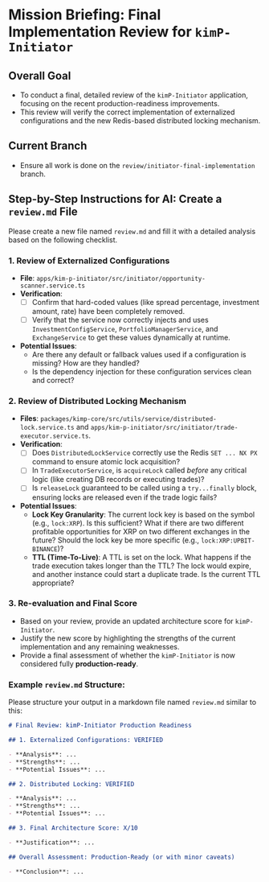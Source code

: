 # Mission Briefing: Final Implementation Review for `kimP-Initiator`

## Overall Goal

- To conduct a final, detailed review of the `kimP-Initiator` application, focusing on the recent production-readiness improvements.
- This review will verify the correct implementation of externalized configurations and the new Redis-based distributed locking mechanism.

## Current Branch

- Ensure all work is done on the `review/initiator-final-implementation` branch.

## Step-by-Step Instructions for AI: Create a `review.md` File

Please create a new file named `review.md` and fill it with a detailed analysis based on the following checklist.

### 1. Review of Externalized Configurations

- **File**: `apps/kim-p-initiator/src/initiator/opportunity-scanner.service.ts`
- **Verification**:
  - [ ] Confirm that hard-coded values (like spread percentage, investment amount, rate) have been completely removed.
  - [ ] Verify that the service now correctly injects and uses `InvestmentConfigService`, `PortfolioManagerService`, and `ExchangeService` to get these values dynamically at runtime.
- **Potential Issues**:
  - Are there any default or fallback values used if a configuration is missing? How are they handled?
  - Is the dependency injection for these configuration services clean and correct?

### 2. Review of Distributed Locking Mechanism

- **Files**: `packages/kimp-core/src/utils/service/distributed-lock.service.ts` and `apps/kim-p-initiator/src/initiator/trade-executor.service.ts`.
- **Verification**:
  - [ ] Does `DistributedLockService` correctly use the Redis `SET ... NX PX` command to ensure atomic lock acquisition?
  - [ ] In `TradeExecutorService`, is `acquireLock` called _before_ any critical logic (like creating DB records or executing trades)?
  - [ ] Is `releaseLock` guaranteed to be called using a `try...finally` block, ensuring locks are released even if the trade logic fails?
- **Potential Issues**:
  - **Lock Key Granularity**: The current lock key is based on the symbol (e.g., `lock:XRP`). Is this sufficient? What if there are two different profitable opportunities for XRP on two different exchanges in the future? Should the lock key be more specific (e.g., `lock:XRP:UPBIT-BINANCE`)?
  - **TTL (Time-To-Live)**: A TTL is set on the lock. What happens if the trade execution takes longer than the TTL? The lock would expire, and another instance could start a duplicate trade. Is the current TTL appropriate?

### 3. Re-evaluation and Final Score

- Based on your review, provide an updated architecture score for `kimP-Initiator`.
- Justify the new score by highlighting the strengths of the current implementation and any remaining weaknesses.
- Provide a final assessment of whether the `kimP-Initiator` is now considered fully **production-ready**.

### Example `review.md` Structure:

Please structure your output in a markdown file named `review.md` similar to this:

```markdown
# Final Review: kimP-Initiator Production Readiness

## 1. Externalized Configurations: VERIFIED

- **Analysis**: ...
- **Strengths**: ...
- **Potential Issues**: ...

## 2. Distributed Locking: VERIFIED

- **Analysis**: ...
- **Strengths**: ...
- **Potential Issues**: ...

## 3. Final Architecture Score: X/10

- **Justification**: ...

## Overall Assessment: Production-Ready (or with minor caveats)

- **Conclusion**: ...
```
